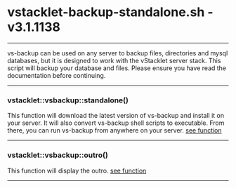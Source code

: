 # vstacklet-backup-standalone.sh - v3.1.1138


---

vs-backup can be used on any server to backup files, directories and mysql
databases, but it is designed to work with the vStacklet server stack.
This script will backup your database and files.
Please ensure you have read the documentation before continuing.

---



### vstacklet::vsbackup::standalone()

This function will download the latest version of vs-backup
and install it on your server. It will also convert vs-backup shell scripts
to executable. From there, you can run vs-backup from anywhere on your server.
[see function](https://github.com/JMSDOnline/vstacklet/blob/development/bin/backup/vstacklet-backup-standalone.sh#L58-L63)

---

### vstacklet::vsbackup::outro()

This function will display the outro. [see function](https://github.com/JMSDOnline/vstacklet/blob/development/bin/backup/vstacklet-backup-standalone.sh#L71-L83)

---


